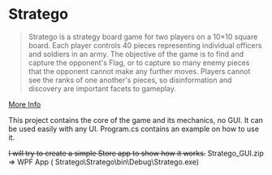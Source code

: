 Stratego
========

> Stratego is a strategy board game for two players on a 10×10 square board. Each player controls 40 pieces representing individual officers and soldiers in an army. The objective of the game is to find and capture the opponent's Flag, or to capture so many enemy pieces that the opponent cannot make any further moves. Players cannot see the ranks of one another's pieces, so disinformation and discovery are important facets to gameplay.

[More Info](http://en.wikipedia.org/wiki/Stratego)

This project contains the core of the game and its mechanics, no GUI. It can be used easily with any UI. Program.cs contains an example on how to use it.

~~I will try to create a simple Store app to show how it works.~~
Stratego_GUI.zip => WPF App ( Stratego\Stratego\bin\Debug\Stratego.exe)
